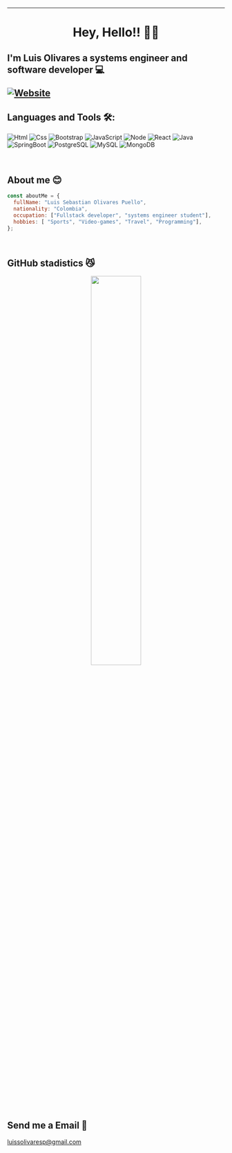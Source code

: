 ---

<h1 align="center">Hey, Hello!! 👋🏼</h1>

<h2> I'm Luis Olivares a systems engineer and software developer 💻️


[![Website ](https://img.shields.io/badge/iluisolivares.netlify.app-MyWebsite-red)](https://iluisolivares.netlify.app/)
## Languages and Tools 🛠️:

![Html](https://img.shields.io/badge/HTML5-E34F26?style=for-the-badge&logo=html5&logoColor=white)
![Css](https://img.shields.io/badge/CSS3-1572B6?style=for-the-badge&logo=css3&logoColor=white)
![Bootstrap](https://img.shields.io/badge/Bootstrap-563D7C?style=for-the-badge&logo=bootstrap&logoColor=white)
![JavaScript](https://img.shields.io/badge/JavaScript-f7df1e?style=for-the-badge&logo=javascript&logoColor=white)
![Node](https://img.shields.io/badge/Node.js-43853D?style=for-the-badge&logo=node.js&logoColor=white)
![React](https://img.shields.io/badge/React-20232A?style=for-the-badge&logo=react&logoColor=61DAFB)
![Java](https://img.shields.io/badge/Java-ED8B00?style=for-the-badge&logo=openjdk&logoColor=white)
![SpringBoot](https://img.shields.io/badge/SpringBoot-6DB33F?style=flat-square&logo=Spring&logoColor=white)
![PostgreSQL](https://img.shields.io/badge/PostgreSQL-316192?style=for-the-badge&logo=postgresql&logoColor=white)
![MySQL](https://img.shields.io/badge/MySQL-00000F?style=for-the-badge&logo=mysql&logoColor=white)
![MongoDB](https://img.shields.io/badge/MongoDB-4EA94B?style=for-the-badge&logo=mongodb&logoColor=white)

<br />

## About me 😊

```javascript
const aboutMe = {
  fullName: "Luis Sebastian Olivares Puello",
  nationality: "Colombia",
  occupation: ["Fullstack developer", "systems engineer student"],
  hobbies: [ "Sports", "Video-games", "Travel", "Programming"],
};
```

</br>

## GitHub stadistics 😼

<p align="center">
    <img width="48%" src="https://github-readme-stats.vercel.app/api?username=iluisolivares&show_icons=true&theme=dracula" />
</p>

<br>
</br>

## Send me a Email 📨

luissolivaresp@gmail.com
